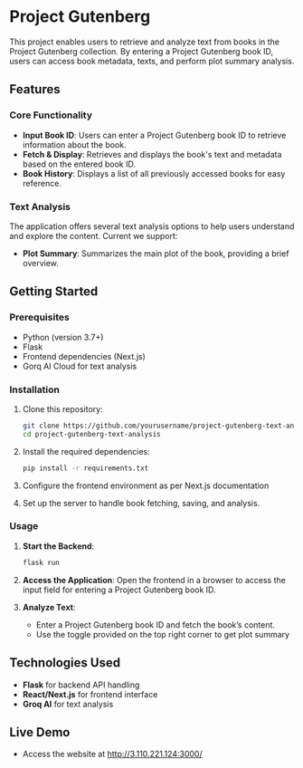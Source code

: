 # Project Gutenberg

This project enables users to retrieve and analyze text from books in the Project Gutenberg collection. By entering a Project Gutenberg book ID, users can access book metadata, texts, and perform plot summary analysis.

## Features

### Core Functionality
- **Input Book ID**: Users can enter a Project Gutenberg book ID to retrieve information about the book.
- **Fetch & Display**: Retrieves and displays the book's text and metadata based on the entered book ID.
- **Book History**: Displays a list of all previously accessed books for easy reference.

### Text Analysis
The application offers several text analysis options to help users understand and explore the content. Current we support:
- **Plot Summary**: Summarizes the main plot of the book, providing a brief overview.

## Getting Started

### Prerequisites
- Python (version 3.7+)
- Flask
- Frontend dependencies (Next.js)
- Gorq AI Cloud for text analysis

### Installation

1. Clone this repository:
    ```bash
    git clone https://github.com/yourusername/project-gutenberg-text-analysis.git
    cd project-gutenberg-text-analysis
    ```

2. Install the required dependencies:
    ```bash
    pip install -r requirements.txt
    ```

3. Configure the frontend environment as per Next.js documentation

4. Set up the server to handle book fetching, saving, and analysis.

### Usage

1. **Start the Backend**:
    ```bash
    flask run
    ```

2. **Access the Application**: 
   Open the frontend in a browser to access the input field for entering a Project Gutenberg book ID.

3. **Analyze Text**:
    - Enter a Project Gutenberg book ID and fetch the book’s content.
    - Use the toggle provided on the top right corner to get plot summary

## Technologies Used
- **Flask** for backend API handling
- **React/Next.js** for frontend interface
- **Groq AI** for text analysis

## Live Demo
- Access the website at http://3.110.221.124:3000/
